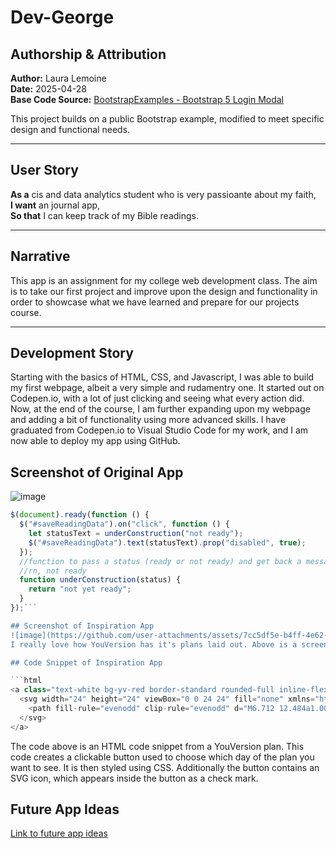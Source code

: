 # Dev-George

## Authorship & Attribution

**Author:** Laura Lemoine  
**Date:** 2025-04-28  
**Base Code Source:** [BootstrapExamples - Bootstrap 5 Login Modal](https://bootstrapexamples.com/@anonymous/bootstrap-5-login-modal)

This project builds on a public Bootstrap example, modified to meet specific design and functional needs.

---

## User Story

**As a** cis and data analytics student who is very passioante about my faith,  
**I want** an journal app,  
**So that** I can keep track of my Bible readings.

---

## Narrative

This app is an assignment for my college web development class. The aim is to take our first project and improve upon the design and functionality in order to showcase what we have learned and prepare for our projects course.

---
## Development Story
Starting with the basics of HTML, CSS, and Javascript, I was able to build my first webpage, albeit a very simple and rudamentry one. It started out on Codepen.io, with a lot of just clicking and seeing what every action did. Now, at the end of the course, I am further expanding upon my webpage and adding a bit of functionality using more advanced skills. I have graduated from Codepen.io to Visual Studio Code for my work, and I am now able to deploy my app using GitHub.

## Screenshot of Original App
![image](https://github.com/user-attachments/assets/fe8a1dd9-d601-41a5-a01a-5258da985a85)
```javascript
$(document).ready(function () {
  $("#saveReadingData").on("click", function () {
    let statusText = underConstruction("not ready");
    $("#saveReadingData").text(statusText).prop("disabled", true);
  });
  //function to pass a status (ready or not ready) and get back a message for user
  //rn, not ready
  function underConstruction(status) {
    return "not yet ready";
  }
});```

## Screenshot of Inspiration App
![image](https://github.com/user-attachments/assets/7cc5df5e-b4ff-4e62-ab57-86be19b8aabe)
I really love how YouVersion has it's plans laid out. Above is a screenshot of their plan tracking design via browser, but it is honeslty a lot more user friendly on the app. I would love if my Bible app was able to implement their tracking design.

## Code Snippet of Inspiration App

```html
<a class="text-white bg-yv-red border-standard rounded-full inline-flex items-center w-full justify-center no-underline p-0.5 md:pli-2 md:plb-1.5 text-16 md:text-23 h-8" aria-label="Go to page 1" href="/users/LauraLemoine870/reading-plans/22465-bibleproject-the-crucified-king/subscription/1164369617/day/1">
  <svg width="24" height="24" viewBox="0 0 24 24" fill="none" xmlns="http://www.w3.org/2000/svg">
    <path fill-rule="evenodd" clip-rule="evenodd" d="M6.712 12.484a1.002 1.002 0 0 1 1.417-.001l2.648 2.654a.25.25 0 0 0 .353 0l6.895-6.894a1 1 0 0 1 1.414 1.414l-7.782 7.781a1 1 0 0 1-1.414 0L6.71 13.9a1.002 1.002 0 0 1 .002-1.416Z" fill="currentColor"></path>
  </svg>
</a>
```
The code above is an HTML code snippet from a YouVersion plan. This code creates a clickable button used to choose which day of the plan you want to see. It is then styled using CSS. Additionally the button contains an SVG icon, which appears inside the button as a check mark.
## Future App Ideas
[Link to future app ideas](https://github.com/llemoine1230/dev-george/issues/1)

